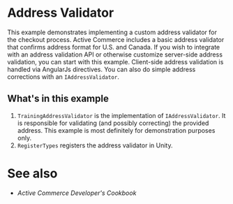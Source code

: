 Address Validator
========
This example demonstrates implementing a custom address validator for the checkout process. Active Commerce includes a basic address validator that confirms address format for U.S. and Canada. If you wish to integrate with an address validation API or otherwise customize server-side address validation, you can start with this example. Client-side address validation is handled via AngularJs directives. You can also do simple address corrections with an `IAddressValidator`.

## What's in this example
1. `TrainingAddressValidator` is the implementation of `IAddressValidator`. It is responsible for validating (and possibly correcting) the provided address. This example is most definitely for demonstration purposes only.
2. `RegisterTypes` registers the address validator in Unity.

# See also
* *Active Commerce Developer's Cookbook*